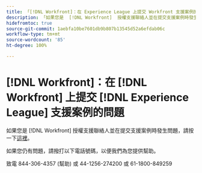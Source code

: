 ```yaml
---
title: 「[!DNL Workfront]：在 Experience League 上提交 Workfront 支援案例的問題」
description: 「如果您是  [!DNL Workfront]  授權支援聯絡人並在提交支援案例時發生問題，請撥打以下電話聯繫我們，以便我們為您提供幫助。」
hidefromtoc: true
source-git-commit: 1aebfa10be7601db9b807b13545d52a6efdab06c
workflow-type: tm+mt
source-wordcount: '85'
ht-degree: 100%

---
```



# [!DNL Workfront]：在 [!DNL Workfront] 上提交 [!DNL Experience League] 支援案例的問題

如果您是 [!DNL Workfront] 授權支援聯絡人並在提交支援案例時發生問題，請按一下[這裡](https://workfrontpartners.force.com/one/s/)。

如果您仍有問題，請撥打以下電話號碼，以便我們為您提供幫助。

致電 844-306-4357 (幫助)
或 44-1256-274200
或 61-1800-849259
